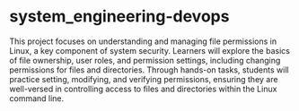 # system_engineering-devops

This project focuses on understanding and managing file permissions in Linux, a key component of system security. Learners will explore the basics of file ownership, user roles, and permission settings, including changing permissions for files and directories. Through hands-on tasks, students will practice setting, modifying, and verifying permissions, ensuring they are well-versed in controlling access to files and directories within the Linux command line.
